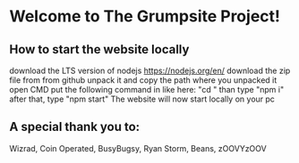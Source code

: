 # Welcome to The Grumpsite Project!
## How to start the website locally
download the LTS version of nodejs https://nodejs.org/en/
download the zip file from from github
unpack it and copy the path where you unpacked it
open CMD put the following command in like here: "cd <path>"
than type "npm i"
after that, type "npm start" 
The website will now start locally on your pc
  
## A special thank you to:
Wizrad,
Coin Operated,
BusyBugsy,
Ryan Storm,
Beans,
zOOVYzOOV
